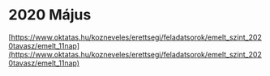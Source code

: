 # 2020 Május

[https://www.oktatas.hu/kozneveles/erettsegi/feladatsorok/emelt_szint_2020tavasz/emelt_11nap](https://www.oktatas.hu/kozneveles/erettsegi/feladatsorok/emelt_szint_2020tavasz/emelt_11nap)